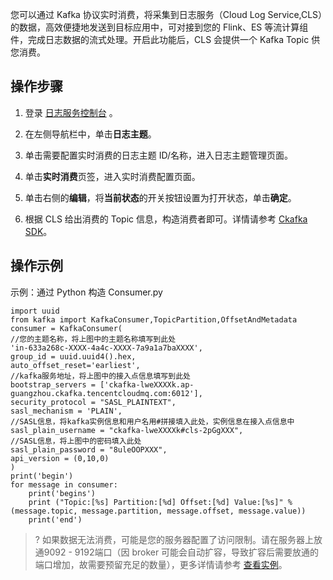 您可以通过 Kafka 协议实时消费，将采集到日志服务（Cloud Log Service,CLS）的数据，高效便捷地发送到目标应用中，可对接到您的 Flink、ES 等流计算组件，完成日志数据的流式处理。开启此功能后，CLS 会提供一个 Kafka Topic 供您消费。


## 操作步骤

1. 登录 [日志服务控制台](https://console.cloud.tencent.com/cls) 。
2. 在左侧导航栏中，单击**日志主题**。
3. 单击需要配置实时消费的日志主题 ID/名称，进入日志主题管理页面。
4. 单击**实时消费**页签，进入实时消费配置页面。
5. 单击右侧的**编辑**，将**当前状态**的开关按钮设置为打开状态，单击**确定**。

6. 根据 CLS 给出消费的 Topic 信息，构造消费者即可。详情请参考 [Ckafka SDK](https://intl.cloud.tencent.com/document/product/597/43839)。



## 操作示例

示例：通过 Python 构造 Consumer.py
```
import uuid
from kafka import KafkaConsumer,TopicPartition,OffsetAndMetadata
consumer = KafkaConsumer(
//您的主题名称，将上图中的主题名称填写到此处      
'in-633a268c-XXXX-4a4c-XXXX-7a9a1a7baXXXX',  
group_id = uuid.uuid4().hex,
auto_offset_reset='earliest',
//kafka服务地址，将上图中的接入点信息填写到此处   
bootstrap_servers = ['ckafka-lweXXXXk.ap-
guangzhou.ckafka.tencentcloudmq.com:6012'],
security_protocol = "SASL_PLAINTEXT",
sasl_mechanism = 'PLAIN',   
//SASL信息，将kafka实例信息和用户名用#拼接填入此处，实例信息在接入点信息中   
sasl_plain_username = "ckafka-lweXXXXk#cls-2pGgXXX",
//SASL信息，将上图中的密码填入此处   
sasl_plain_password = "8uleOOPXXX",
api_version = (0,10,0)
)
print('begin')
for message in consumer:
    print('begins')
    print ("Topic:[%s] Partition:[%d] Offset:[%d] Value:[%s]" % (message.topic, message.partition, message.offset, message.value))
    print('end')
```


>? 如果数据无法消费，可能是您的服务器配置了访问限制。请在服务器上放通9092 - 9192端口（因 broker 可能会自动扩容，导致扩容后需要放通的端口增加，故需要预留充足的数量），更多详情请参考 [查看实例](https://intl.cloud.tencent.com/document/product/597/38570)。
>
